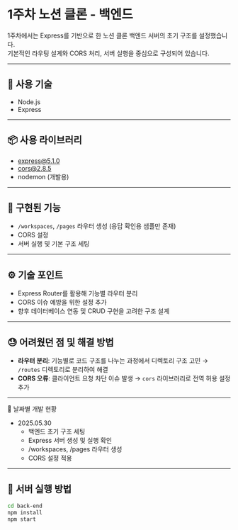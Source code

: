 # 1주차 노션 클론 - 백엔드

1주차에서는 Express를 기반으로 한 노션 클론 백엔드 서버의 초기 구조를 설정했습니다.  
기본적인 라우팅 설계와 CORS 처리, 서버 실행을 중심으로 구성되어 있습니다.

---

## 🔧 사용 기술

- Node.js
- Express

---

## 📦 사용 라이브러리

- express@5.1.0
- cors@2.8.5
- nodemon (개발용)

---

## 🔑 구현된 기능

- `/workspaces`, `/pages` 라우터 생성 (응답 확인용 샘플만 존재)
- CORS 설정
- 서버 실행 및 기본 구조 세팅

---

## ⚙️ 기술 포인트

- Express Router를 활용해 기능별 라우터 분리
- CORS 이슈 예방을 위한 설정 추가
- 향후 데이터베이스 연동 및 CRUD 구현을 고려한 구조 설계

---

## 😓 어려웠던 점 및 해결 방법

- **라우터 분리**: 기능별로 코드 구조를 나누는 과정에서 디렉토리 구조 고민 → `/routes` 디렉토리로 분리하여 해결
- **CORS 오류**: 클라이언트 요청 차단 이슈 발생 → `cors` 라이브러리로 전역 허용 설정 추가

---

📅 날짜별 개발 현황
- 2025.05.30 
    - 백엔드 초기 구조 세팅
    - Express 서버 생성 및 실행 확인
    - /workspaces, /pages 라우터 생성
    - CORS 설정 적용
    
---

## 🚀 서버 실행 방법

```bash
cd back-end
npm install
npm start 